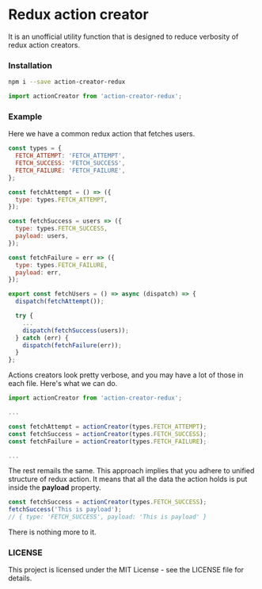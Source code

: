 # Redux action creator

It is an unofficial utility function that is designed to reduce verbosity of redux action creators.

### Installation
```bash
npm i --save action-creator-redux
```
```javascript
import actionCreator from 'action-creator-redux';
```

### Example
Here we have a common redux action that fetches users.
```javascript
const types = {
  FETCH_ATTEMPT: 'FETCH_ATTEMPT',
  FETCH_SUCCESS: 'FETCH_SUCCESS',
  FETCH_FAILURE: 'FETCH_FAILURE',
};

const fetchAttempt = () => ({
  type: types.FETCH_ATTEMPT,
});

const fetchSuccess = users => ({
  type: types.FETCH_SUCCESS,
  payload: users,
});

const fetchFailure = err => ({
  type: types.FETCH_FAILURE,
  payload: err,
});

export const fetchUsers = () => async (dispatch) => {
  dispatch(fetchAttempt());

  try {
    ...
    dispatch(fetchSuccess(users));
  } catch (err) {
    dispatch(fetchFailure(err));
  }
};
```

Actions creators look pretty verbose, and you may have a lot of those in each file. Here's what we can do.

```javascript
import actionCreator from 'action-creator-redux';

...

const fetchAttempt = actionCreator(types.FETCH_ATTEMPT);
const fetchSuccess = actionCreator(types.FETCH_SUCCESS);
const fetchFailure = actionCreator(types.FETCH_FAILURE);

...

```

The rest remails the same. This approach implies that you adhere to unified structure of redux action. It means that all the data the action holds is put inside the **payload** property.
```javascript
const fetchSuccess = actionCreator(types.FETCH_SUCCESS);
fetchSuccess('This is payload');
// { type: 'FETCH_SUCCESS', payload: 'This is payload' }
```

There is nothing more to it.

### LICENSE
This project is licensed under the MIT License - see the LICENSE file for details.



